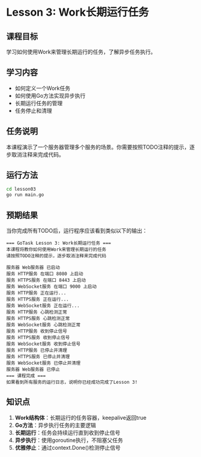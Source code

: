 # Lesson 3: Work长期运行任务

## 课程目标
学习如何使用Work来管理长期运行的任务，了解异步任务执行。

## 学习内容
- 如何定义一个Work任务
- 如何使用Go方法实现异步执行
- 长期运行任务的管理
- 任务停止和清理

## 任务说明
本课程演示了一个服务器管理多个服务的场景。你需要按照TODO注释的提示，逐步取消注释来完成代码。

## 运行方法
```bash
cd lesson03
go run main.go
```

## 预期结果
当你完成所有TODO后，运行程序应该看到类似以下的输出：
```
=== GoTask Lesson 3: Work长期运行任务 ===
本课程将教你如何使用Work来管理长期运行的任务
请按照TODO注释的提示，逐步取消注释来完成代码

服务器 Web服务器 已启动
服务 HTTP服务 在端口 8080 上启动
服务 HTTPS服务 在端口 8443 上启动
服务 WebSocket服务 在端口 9000 上启动
服务 HTTP服务 正在运行...
服务 HTTPS服务 正在运行...
服务 WebSocket服务 正在运行...
服务 HTTP服务 心跳检测正常
服务 HTTPS服务 心跳检测正常
服务 WebSocket服务 心跳检测正常
服务 HTTP服务 收到停止信号
服务 HTTPS服务 收到停止信号
服务 WebSocket服务 收到停止信号
服务 HTTP服务 已停止并清理
服务 HTTPS服务 已停止并清理
服务 WebSocket服务 已停止并清理
服务器 Web服务器 已停止
=== 课程完成 ===
如果看到所有服务的运行日志，说明你已经成功完成了Lesson 3!
```

## 知识点
1. **Work结构体**：长期运行的任务容器，keepalive返回true
2. **Go方法**：异步执行任务的主要逻辑
3. **长期运行**：任务会持续运行直到收到停止信号
4. **异步执行**：使用goroutine执行，不阻塞父任务
5. **优雅停止**：通过context.Done()检测停止信号
